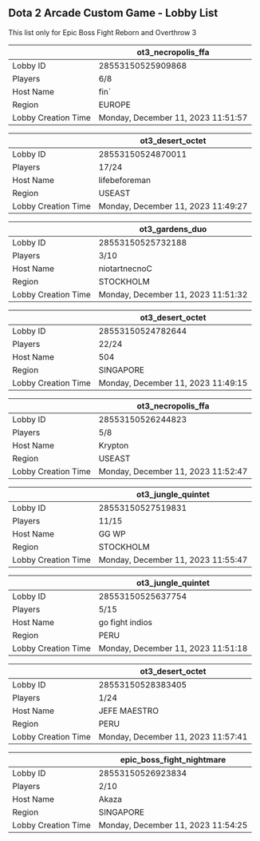 ## Dota 2 Arcade Custom Game - Lobby List

This list only for Epic Boss Fight Reborn and Overthrow 3

|  | ot3_necropolis_ffa |
| ------ | ------ |
| Lobby ID | 28553150525909868 |
| Players | 6/8 |
| Host Name | fin` |
| Region | EUROPE |
| Lobby Creation Time | Monday, December 11, 2023 11:51:57 |


|  | ot3_desert_octet |
| ------ | ------ |
| Lobby ID | 28553150524870011 |
| Players | 17/24 |
| Host Name | lifebeforeman |
| Region | USEAST |
| Lobby Creation Time | Monday, December 11, 2023 11:49:27 |


|  | ot3_gardens_duo |
| ------ | ------ |
| Lobby ID | 28553150525732188 |
| Players | 3/10 |
| Host Name | niotartnecnoC |
| Region | STOCKHOLM |
| Lobby Creation Time | Monday, December 11, 2023 11:51:32 |


|  | ot3_desert_octet |
| ------ | ------ |
| Lobby ID | 28553150524782644 |
| Players | 22/24 |
| Host Name | 504 |
| Region | SINGAPORE |
| Lobby Creation Time | Monday, December 11, 2023 11:49:15 |


|  | ot3_necropolis_ffa |
| ------ | ------ |
| Lobby ID | 28553150526244823 |
| Players | 5/8 |
| Host Name | Krypton |
| Region | USEAST |
| Lobby Creation Time | Monday, December 11, 2023 11:52:47 |


|  | ot3_jungle_quintet |
| ------ | ------ |
| Lobby ID | 28553150527519831 |
| Players | 11/15 |
| Host Name | GG WP |
| Region | STOCKHOLM |
| Lobby Creation Time | Monday, December 11, 2023 11:55:47 |


|  | ot3_jungle_quintet |
| ------ | ------ |
| Lobby ID | 28553150525637754 |
| Players | 5/15 |
| Host Name | go fight indios |
| Region | PERU |
| Lobby Creation Time | Monday, December 11, 2023 11:51:18 |


|  | ot3_desert_octet |
| ------ | ------ |
| Lobby ID | 28553150528383405 |
| Players | 1/24 |
| Host Name | JEFE MAESTRO |
| Region | PERU |
| Lobby Creation Time | Monday, December 11, 2023 11:57:41 |


|  | epic_boss_fight_nightmare |
| ------ | ------ |
| Lobby ID | 28553150526923834 |
| Players | 2/10 |
| Host Name | Akaza |
| Region | SINGAPORE |
| Lobby Creation Time | Monday, December 11, 2023 11:54:25 |



